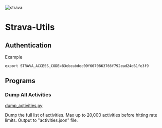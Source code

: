 ![strava](https://github.com/user-attachments/assets/aa4a0b43-e73e-4ef9-bb0e-608d7ae20e75)

# Strava-Utils

## Authentication

Example

```
export STRAVA_ACCESS_CODE=83ebeabdec09f6670863766f792ead24d61fe3f9
```

## Programs

### Dump All Activities

[dump\_activities.py](/dump_activities.py)

Dump the full list of activities. Max up to 20,000 activities before hitting
rate limits. Output to "activities.json" file.

